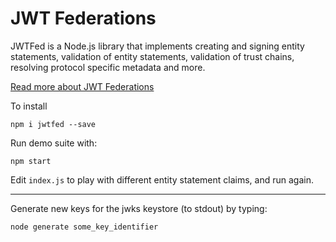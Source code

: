 # JWT Federations

JWTFed is a Node.js library that implements creating and signing entity statements, validation of entity statements, validation of trust chains, resolving protocol specific metadata and more.

[Read more about JWT Federations](https://oauth.no/jwtfederations/)

To install

```
npm i jwtfed --save
```


Run demo suite with:

```
npm start
```

Edit `index.js` to play with different entity statement claims, and run again.

---


Generate new keys for the jwks keystore (to stdout) by typing:

```
node generate some_key_identifier
```
